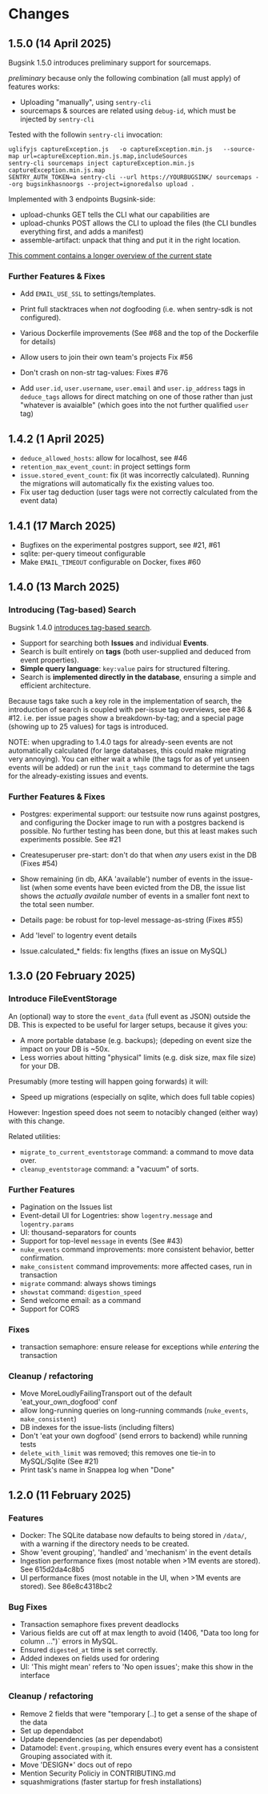 # Changes

## 1.5.0 (14 April 2025)

Bugsink 1.5.0 introduces preliminary support for sourcemaps.

_preliminary_ because only the following combination (all must apply) of features works:

* Uploading "manually", using `sentry-cli`
* sourcemaps & sources are related using `debug-id`, which must be injected by `sentry-cli`

Tested with the followin `sentry-cli` invocation:

```
uglifyjs captureException.js   -o captureException.min.js   --source-map url=captureException.min.js.map,includeSources
sentry-cli sourcemaps inject captureException.min.js captureException.min.js.map
SENTRY_AUTH_TOKEN=a sentry-cli --url https://YOURBUGSINK/ sourcemaps --org bugsinkhasnoorgs --project=ignoredalso upload .
```

Implemented with 3 endpoints Bugsink-side:

* upload-chunks GET tells the CLI what our capabilities are
* upload-chunks POST allows the CLI to upload the files (the CLI bundles everything first, and adds a manifest)
* assemble-artifact: unpack that thing and put it in the right location.

[This comment contains a longer overview of the current state](https://github.com/bugsink/bugsink/issues/19#issuecomment-2796304379)

### Further Features & Fixes

* Add `EMAIL_USE_SSL` to settings/templates.

* Print full stacktraces when _not_ dogfooding (i.e. when sentry-sdk is not configured).

* Various Dockerfile improvements (See #68 and the top of the Dockerfile for details)

* Allow users to join their own team's projects Fix #56
* Don't crash on non-str tag-values: Fixes #76

* Add `user.id`, `user.username`, `user.email` and `user.ip_address` tags in `deduce_tags`
  allows for direct matching on one of those rather than just "whatever is avaialble"
  (which goes into the not further qualified `user` tag)

## 1.4.2 (1 April 2025)

* `deduce_allowed_hosts`: allow for localhost, see #46
* `retention_max_event_count`: in project settings form
* `issue.stored_event_count`: fix (it was incorrectly calculated). Running the migrations will
    automatically fix the existing values too.
* Fix user tag deduction (user tags were not correctly calculated from the event data)

## 1.4.1 (17 March 2025)

* Bugfixes on the experimental postgres support, see #21, #61
* sqlite: per-query timeout configurable
* Make `EMAIL_TIMEOUT` configurable on Docker, fixes #60

## 1.4.0 (13 March 2025)

### Introducing (Tag-based) Search

Bugsink 1.4.0 [introduces tag-based search](https://www.bugsink.com/blog/introducing-search/).

* Support for searching both **Issues** and individual **Events**.
* Search is built entirely on **tags** (both user-supplied and deduced from event properties).
* **Simple query language**: `key:value` pairs for structured filtering.
* Search is **implemented directly in the database**, ensuring a simple and efficient architecture.

Because tags take such a key role in the implementation of search, the introduction of search is coupled with per-issue
tag overviews, see #36 & #12. i.e. per issue pages show a breakdown-by-tag; and a special page (showing up to 25 values)
for tags is introduced.

NOTE: when upgrading to 1.4.0 tags for already-seen events are not automatically calculated (for large databases, this
could make migrating very annoying). You can either wait a while (the tags for as of yet unseen events will be added)
or run the `init_tags` command to determine the tags for the already-existing issues and events.

### Further Features & Fixes

* Postgres: experimental support: our testsuite now runs against postgres, and configuring the Docker image to run with
  a postgres backend is possible. No further testing has been done, but this at least makes such experiments possible.
  See #21

* Createsuperuser pre-start: don't do that when _any_ users exist in the DB (Fixes #54)

* Show remaining (in db, AKA 'available') number of events in the issue-list (when some events have been evicted from
  the DB, the issue list shows the _actually availale_ number of events in a smaller font next to the total seen number.

* Details page: be robust for top-level message-as-string (Fixes #55)

* Add 'level' to logentry event details

* Issue.calculated_* fields: fix lengths (fixes an issue on MySQL)

## 1.3.0 (20 February 2025)

### Introduce FileEventStorage

An (optional) way to store the `event_data` (full event as JSON)
outside the DB. This is expected to be useful for larger setups,
because it gives you:

* A more portable database (e.g. backups); (depeding on event size
  the impact on your DB is ~50x.
* Less worries about hitting "physical" limits (e.g. disk size, max
  file size) for your DB.

Presumably (more testing will happen going forwards) it will:

* Speed up migrations (especially on sqlite, which does full table copies)

However: Ingestion speed does not seem to notacibly changed (either
way) with this change.

Related utilities:

* `migrate_to_current_eventstorage` command: a command to move data over.
* `cleanup_eventstorage` command: a "vacuum" of sorts.

### Further Features

* Pagination on the Issues list
* Event-detail UI for Logentries: show `logentry.message` and `logentry.params`
* UI: thousand-separators for counts
* Support for top-level `message` in events (See #43)
* `nuke_events` command improvements: more consistent behavior, better confirmation.
* `make_consistent` command improvements: more affected cases, run in transaction
* `migrate` command: always shows timings
* `showstat` command: `digestion_speed`
* Send welcome email: as a command
* Support for CORS

### Fixes

* transaction semaphore: ensure release for exceptions while _entering_ the transaction

### Cleanup / refactoring

* Move MoreLoudlyFailingTransport out of the default 'eat_your_own_dogfood' conf
* allow long-running queries on long-running commands (`nuke_events`, `make_consistent`)
* DB indexes for the issue-lists (including filters)
* Don't 'eat your own dogfood' (send errors to backend) while running tests
* `delete_with_limit` was removed; this removes one tie-in to MySQL/Sqlite (See #21)
* Print task's name in Snappea log when "Done"

## 1.2.0 (11 February 2025)

### Features

* Docker: The SQLite database now defaults to being stored in `/data/`, with a warning if the directory needs to be created.
* Show 'event grouping', 'handled' and 'mechanism' in the event details
* Ingestion performance fixes (most notable when >1M events are stored). See 615d2da4c8b5
* UI performance fixes (most notable in the UI, when >1M events are stored). See 86e8c4318bc2

### Bug Fixes

* Transaction semaphore fixes prevent deadlocks
* Various fields are cut off at max length to avoid (1406, "Data too long for column ...")` errors in MySQL.
* Ensured `digested_at` time is set correctly.
* Added indexes on fields used for ordering
* UI: 'This might mean' refers to 'No open issues'; make this show in the interface

### Cleanup / refactoring

* Remove 2 fields that were "temporary [..] to get a sense of the shape of the data
* Set up dependabot
* Update dependencies (as per dependabot)
* Datamodel: `Event.grouping`, which ensures every event has a consistent Grouping associated with it.
* Move 'DESIGN*' docs out of repo
* Mention Security Policiy in CONTRIBUTING.md
* squashmigrations (faster startup for fresh installations)
